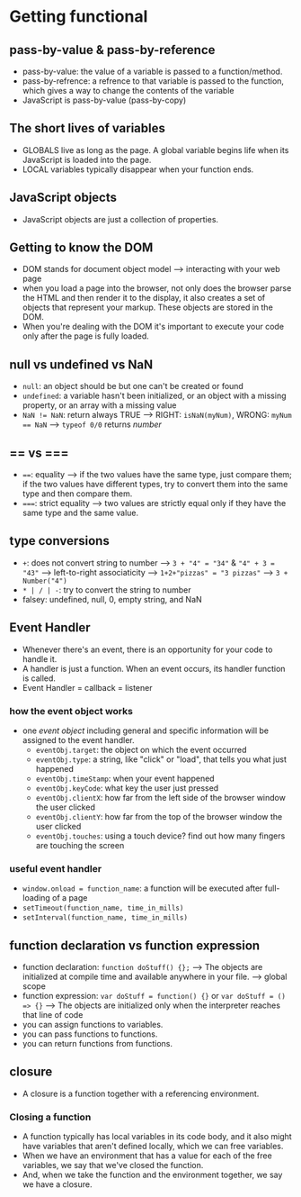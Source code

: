 # Getting functional

## pass-by-value & pass-by-reference

- pass-by-value: the value of a variable is passed to a function/method.
- pass-by-refrence: a refrence to that variable is passed to the function, which gives a way to change the contents of the variable
- JavaScript is pass-by-value (pass-by-copy)

## The short lives of variables

- GLOBALS live as long as the page. A global variable begins life when its JavaScript is loaded into the page.
- LOCAL variables typically disappear when your function ends.

## JavaScript objects

- JavaScript objects are just a collection of properties.

## Getting to know the DOM

- DOM stands for document object model --> interacting with your web page
- when you load a page into the browser, not only does the browser parse the HTML and then render it to the display, it also creates a set of objects that represent your markup. These objects are stored in the DOM.
- When you're dealing with the DOM it's important to execute your code only after the page is fully loaded.

## null vs undefined vs NaN

- `null`: an object should be but one can't be created or found
- `undefined`: a variable hasn't been initialized, or an object with a missing property, or an array with a missing value
- `NaN != NaN`: return always TRUE --> RIGHT: `isNaN(myNum)`, WRONG: `myNum == NaN` --> `typeof 0/0` returns _number_

## == vs ===

- `==`: equality --> if the two values have the same type, just compare them; if the two values have different types, try to convert them into the same type and then compare them.
- `===`: strict equality --> two values are strictly equal only if they have the same type and the same value.

## type conversions

- `+`: does not convert string to number --> `3 + "4" = "34"` & `"4" + 3 = "43"` --> left-to-right associaticity --> `1+2+"pizzas" = "3 pizzas"` --> `3 + Number("4")`
- `* | / | -`: try to convert the string to number
- falsey: undefined, null, 0, empty string, and NaN

## Event Handler

- Whenever there's an event, there is an opportunity for your code to handle it.
- A handler is just a function. When an event occurs, its handler function is called.
- Event Handler = callback = listener

### how the event object works

- one _event object_ including general and specific information will be assigned to the event handler.
  - `eventObj.target`: the object on which the event occurred
  - `eventObj.type`: a string, like "click" or "load", that tells you what just happened
  - `eventObj.timeStamp`: when your event happened
  - `eventObj.keyCode`: what key the user just pressed
  - `eventObj.clientX`: how far from the left side of the browser window the user clicked
  - `eventObj.clientY`: how far from the top of the browser window the user clicked
  - `eventObj.touches`: using a touch device? find out how many fingers are touching the screen

### useful event handler

- `window.onload = function_name`: a function will be executed after full-loading of a page
- `setTimeout(function_name, time_in_mills)`
- `setInterval(function_name, time_in_mills)`

## function declaration vs function expression

- function declaration: `function doStuff() {};` --> The objects are initialized at compile time and available anywhere in your file. --> global scope
- function expression: `var doStuff = function() {}` or `var doStuff = () => {}` --> The objects are initialized only when the interpreter reaches that line of code
- you can assign functions to variables.
- you can pass functions to functions.
- you can return functions from functions.

## closure

- A closure is a function together with a referencing environment.

### Closing a function

- A function typically has local variables in its code body, and it also might have variables that aren't defined locally, which we can free variables.
- When we have an environment that has a value for each of the free variables, we say that we've closed the function.
- And, when we take the function and the environment together, we say we have a closure.
